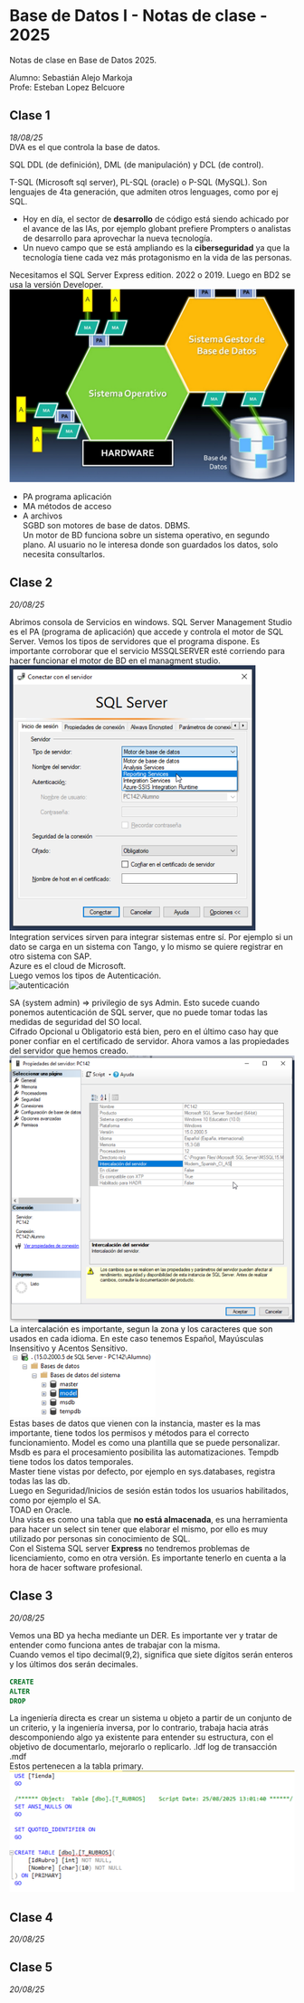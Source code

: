# Base de Datos I - Notas de clase - 2025
Notas de clase en Base de Datos 2025.  

Alumno: Sebastián Alejo Markoja  
Profe: Esteban Lopez Belcuore

## Clase 1
*18/08/25*  
DVA es el que controla la base de datos.  

SQL DDL (de definición), DML (de manipulación) y DCL (de control).  

T-SQL (Microsoft sql server), PL-SQL (oracle) o P-SQL (MySQL). Son lenguajes de 4ta generación, que admiten otros lenguages, como por ej SQL.  

* Hoy en día, el sector de **desarrollo** de código está siendo achicado por el avance de las IAs, por ejemplo globant prefiere Prompters o analistas de desarrollo para aprovechar la nueva tecnología. 
* Un nuevo campo que se está ampliando es la **ciberseguridad** ya que la tecnología tiene cada vez más protagonismo en la vida de las personas.  

Necesitamos el SQL Server Express edition. 2022 o 2019. Luego en BD2 se usa la versión Developer.  
![esquema bd](Imagenes/image.png)

- PA programa aplicación
- MA métodos de acceso
- A archivos  
SGBD son motores de base de datos. DBMS.  
Un motor de BD funciona sobre un sistema operativo, en segundo plano. Al usuario no le interesa donde son guardados los datos, solo necesita consultarlos.  

## Clase 2
*20/08/25*  

Abrimos consola de Servicios en windows. SQL Server Management Studio es el PA (programa de aplicación) que accede y controla el motor de SQL Server. Vemos los tipos de servidores que el programa dispone.
Es importante corroborar que el servicio MSSQLSERVER esté corriendo para hacer funcionar el motor de BD en el managment studio.  
![servers](Imagenes/servers.png)
Integration services sirven para integrar sistemas entre sí. Por ejemplo si un dato se carga en un sistema con Tango, y lo mismo se quiere registrar en otro sistema con SAP.  
Azure es el cloud de Microsoft.  
Luego vemos los tipos de Autenticación.  
![autenticación](Imagenes/autenticación.png)  

SA (system admin) => privilegio de sys Admin. Esto sucede cuando ponemos autenticación de SQL server, que no puede tomar todas las medidas de seguridad del SO local.  
Cifrado Opcional u Obligatorio está bien, pero en el último caso hay que poner confiar en el certificado de servidor.
Ahora vamos a las propiedades del servidor que hemos creado.  
![intercalación server](Imagenes/intercalacion.png)  
La intercalación es importante, segun la zona y los caracteres que son usados en cada idioma. En este caso tenemos Español, Mayúsculas Insensitivo y Acentos Sensitivo.  
![BDs por defecto](Imagenes/bds.png)  
Estas bases de datos que vienen con la instancia, master es la mas importante, tiene todos los permisos y métodos para el correcto funcionamiento. Model es como una plantilla que se puede personalizar. Msdb es para el procesamiento posibilita las automatizaciones. Tempdb tiene todos los datos temporales.  
Master tiene vistas por defecto, por ejemplo en sys.databases, registra todas las las db.  
Luego en Seguridad/Inicios de sesión están todos los usuarios habilitados, como por ejemplo el SA.  
TOAD en Oracle.  
Una vista es como una tabla que **no está almacenada**, es una herramienta para hacer un select sin tener que elaborar el mismo, por ello es muy utilizado por personas sin conocimiento de SQL.  
Con el Sistema SQL server **Express** no tendremos problemas de licenciamiento, como en otra versión. Es importante tenerlo en cuenta a la hora de hacer software profesional.  

## Clase 3
*20/08/25*  

Vemos una BD ya hecha mediante un DER. Es importante ver y tratar de entender como funciona antes de trabajar con la misma.   
Cuando vemos el tipo decimal(9,2), significa que siete dígitos serán enteros y los últimos dos serán decimales.  
```SQL
CREATE
ALTER
DROP
```
La ingeniería directa es crear un sistema u objeto a partir de un conjunto de un criterio, y la ingeniería inversa, por lo contrario, trabaja hacia atrás descomponiendo algo ya existente para entender su estructura, con el objetivo de documentarlo, mejorarlo o replicarlo. 
.ldf log de transacción  
.mdf   
Estos pertenecen a la tabla primary.
![creando bd](imagenes/bdtipo.png)
## Clase 4
*20/08/25*  

## Clase 5
*20/08/25*  
